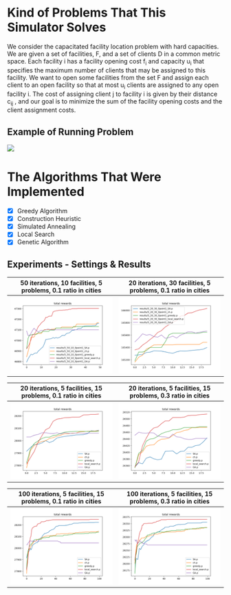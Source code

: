 # Kind of Problems That This Simulator Solves

We consider the capacitated facility location problem 
with hard capacities. We are given a set of facilities, 
F, and a set of clients D in a common metric space. 
Each facility i has a facility opening cost f<sub>i</sub> and 
capacity u<sub>i</sub> that specifies the maximum number of 
clients that may be assigned to this facility. We want
 to open some facilities from the set F and assign 
 each client to an open facility so that at most u<sub>i</sub> 
 clients are assigned to any open facility i. 
 The cost of assigning client j to facility i is 
 given by their distance c<sub>ij</sub> , and our goal is to 
 minimize the sum of the facility opening costs and 
 the client assignment costs.
 
## Example of Running Problem
 
 <img src="media/Comput_Intel_course_pic1.gif" width="500">
  
# The Algorithms That Were Implemented
- [x] Greedy Algorithm 
- [x] Construction Heuristic 
- [x] Simulated Annealing 
- [x] Local Search 
- [x] Genetic Algorithm 

## Experiments - Settings & Results


| 50 iterations, 10 facilities, 5 problems, 0.1 ratio in cities | 20 iterations, 30 facilities, 5 problems, 0.1 ratio in cities |
| ------------------------------------------------------------- | ------------- |
| ![](media/10_fac.png)                                         | ![](media/30_fac.png) |

| 20 iterations, 5 facilities, 15 problems, 0.1 ratio in cities | 20 iterations, 5 facilities, 15 problems, 0.3 ratio in cities |
| ------------------------------------------------------------- | ------------- |
| ![](media/15_20_5_0point1_.png)                               | ![](media/15_20_5_0point3_.png) |

| 100 iterations, 5 facilities, 15 problems, 0.1 ratio in cities | 100 iterations, 5 facilities, 15 problems, 0.3 ratio in cities |
| ------------------------------------------------------------- | ------------- |
| ![](media/15_200_5_0point1_.png)                              | ![](media/15_100_5_0point3_.png) |

